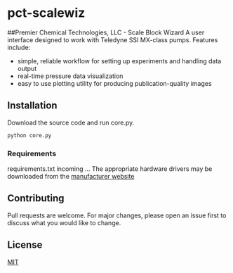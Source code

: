 # pct-scalewiz
##Premier Chemical Technologies, LLC  - Scale Block Wizard
A user interface designed to work with Teledyne SSI MX-class pumps.
Features include:
  * simple, reliable workflow for setting up experiments and handling data output
  * real-time pressure data visualization
  * easy to use plotting utility for producing publication-quality images

## Installation
Download the source code and run core.py.

```bash
python core.py
```
### Requirements
requirements.txt incoming ...
The appropriate hardware drivers may be downloaded from the [manufacturer website](https://ssihplc.com/manuals/#driver-downloads)


## Contributing
Pull requests are welcome. For major changes, please open an issue first to discuss what you would like to change.


## License
[MIT](https://choosealicense.com/licenses/mit/)
